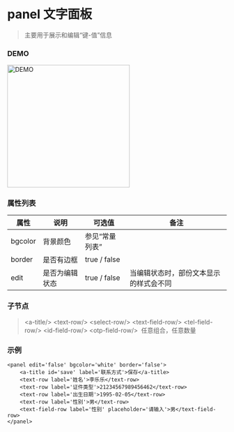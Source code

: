 # panel 文字面板
> 主要用于展示和编辑“键-值”信息

### DEMO
<div><img alt="DEMO" src="https://ohc0dpsgs.qnssl.com/lego/images/wordPanel.png" width="280.859"/></div>

### 属性列表

属性 | 说明 | 可选值 | 备注 
--- | --- | --- | ---
bgcolor | 背景颜色 | 参见“常量列表” | 
border | 是否有边框 | true / false | 
edit | 是否为编辑状态 | true / false | 当编辑状态时，部份文本显示的样式会不同


### 子节点
>  &lt;a-title/&gt;&nbsp;&lt;text-row/&gt;&nbsp;&lt;select-row/&gt;&nbsp;&lt;text-field-row/&gt;&nbsp;&lt;tel-field-row/&gt;&nbsp;&lt;id-field-row/&gt;&nbsp;&lt;otp-field-row/&gt;&nbsp;&nbsp;任意组合，任意数量

### 示例
```
<panel edit='false' bgcolor='white' border='false'>
    <a-title id='save' label='联系方式'>保存</a-title>
    <text-row label='姓名'>李乐乐</text-row>
    <text-row label='证件类型'>21234567989456462</text-row>
    <text-row label='出生日期'>1995-02-05</text-row>
    <text-row label='性别'>男</text-row>
    <text-field-row label='性别' placeholder='请输入'>男</text-field-row>
</panel>
```

### &nbsp;